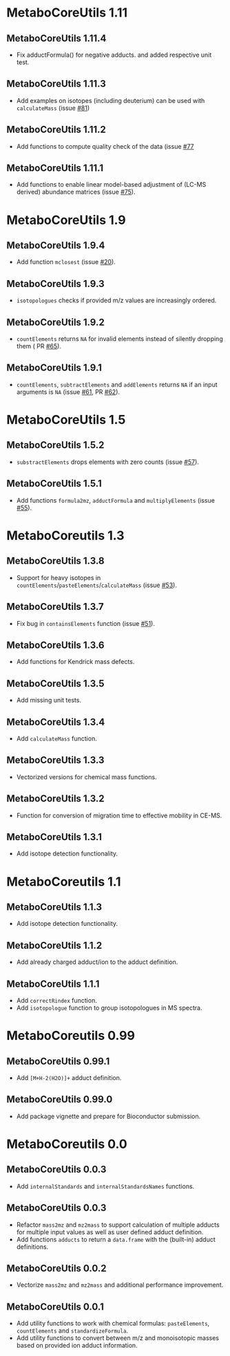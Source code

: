 # MetaboCoreUtils 1.11

## MetaboCoreUtils 1.11.4

- Fix adductFormula() for negative adducts. and added respective unit test. 

## MetaboCoreUtils 1.11.3

- Add examples on isotopes (including deuterium) can be used with
  `calculateMass` (issue
  [#81](https://github.com/rformassspectrometry/MetaboCoreUtils/issues/81))

## MetaboCoreUtils 1.11.2

- Add functions to compute quality check of the data (issue
  [#77]((https://github.com/rformassspectrometry/MetaboCoreUtils/issues/77))

## MetaboCoreUtils 1.11.1

- Add functions to enable linear model-based adjustment of (LC-MS derived)
  abundance matrices (issue
  [#75](https://github.com/rformassspectrometry/MetaboCoreUtils/issues/75)).

# MetaboCoreUtils 1.9

## MetaboCoreUtils 1.9.4

- Add function `mclosest` (issue
  [#20](https://github.com/rformassspectrometry/MetaboCoreUtils/issues/20)).

## MetaboCoreUtils 1.9.3

- `isotopologues` checks if provided m/z values are increasingly ordered.

## MetaboCoreUtils 1.9.2

- `countElements` returns `NA` for invalid elements instead of silently
  dropping them (
  PR [#65](https://github.com/rformassspectrometry/MetaboCoreUtils/pull/65)).

## MetaboCoreUtils 1.9.1

- `countElements`, `subtractElements` and `addElements` returns `NA` if
  an input arguments is `NA`
  (issue [#61](https://github.com/rformassspectrometry/MetaboCoreUtils/issues/61),
  PR [#62](https://github.com/rformassspectrometry/MetaboCoreUtils/pull/62)).

# MetaboCoreUtils 1.5

## MetaboCoreUtils 1.5.2

- `substractElements` drops elements with zero counts (issue
  [#57](https://github.com/rformassspectrometry/MetaboCoreUtils/issues/55)).

## MetaboCoreUtils 1.5.1

- Add functions `formula2mz`, `adductFormula` and `multiplyElements` (issue
  [#55](https://github.com/rformassspectrometry/MetaboCoreUtils/issues/55)).

# MetaboCoreutils 1.3

## MetaboCoreUtils 1.3.8

- Support for heavy isotopes in `countElements`/`pasteElements`/`calculateMass`
  (issue [#53](https://github.com/rformassspectrometry/MetaboCoreUtils/issues/53)).

## MetaboCoreUtils 1.3.7

- Fix bug in `containsElements` function (issue
  [#51](https://github.com/rformassspectrometry/MetaboCoreUtils/issues/51)).

## MetaboCoreUtils 1.3.6

- Add functions for Kendrick mass defects.

## MetaboCoreUtils 1.3.5

- Add missing unit tests.

## MetaboCoreUtils 1.3.4

- Add `calculateMass` function.

## MetaboCoreUtils 1.3.3

- Vectorized versions for chemical mass functions.

## MetaboCoreUtils 1.3.2

- Function for conversion of migration time to effective mobility in CE-MS.

## MetaboCoreUtils 1.3.1

- Add isotope detection functionality.

# MetaboCoreutils 1.1

## MetaboCoreUtils 1.1.3

- Add isotope detection functionality.

## MetaboCoreUtils 1.1.2

- Add already charged adduct/ion to the adduct definition.

## MetaboCoreUtils 1.1.1

- Add `correctRindex` function.
- Add `isotopologue` function to group isotopologues in MS spectra.

# MetaboCoreutils 0.99

## MetaboCoreUtils 0.99.1

- Add `[M+H-2(H2O)]+` adduct definition.

## MetaboCoreUtils 0.99.0

- Add package vignette and prepare for Bioconductor submission.

# MetaboCoreutils 0.0

## MetaboCoreUtils 0.0.3

- Add `internalStandards` and `internalStandardsNames` functions.

## MetaboCoreUtils 0.0.3

- Refactor `mass2mz` and `mz2mass` to support calculation of multiple adducts
  for multiple input values as well as user defined adduct definition.
- Add functions `adducts` to return a `data.frame` with the (built-in) adduct
  definitions.

## MetaboCoreUtils 0.0.2

- Vectorize `mass2mz` and `mz2mass` and additional performance improvement.

## MetaboCoreUtils 0.0.1

- Add utility functions to work with chemical formulas: `pasteElements`,
  `countElements` and `standardizeFormula`.
- Add utility functions to convert between m/z and monoisotopic masses based on
  provided ion adduct information.
